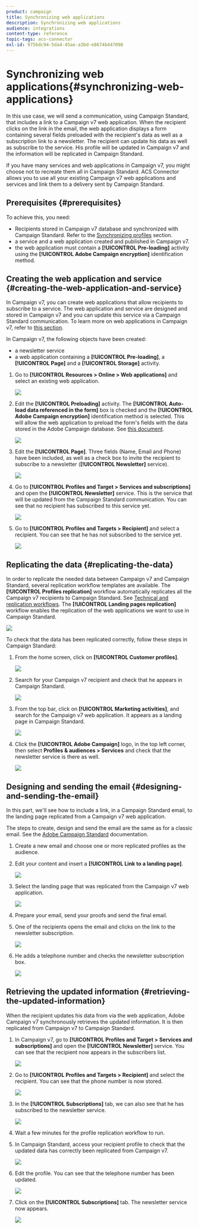```yaml
---
product: campaign
title: Synchronizing web applications
description: Synchronizing web applications
audience: integrations
content-type: reference
topic-tags: acs-connector
exl-id: 975bdc94-5da4-45ae-a3bd-e8674b447098
---
```

# Synchronizing web applications{#synchronizing-web-applications}

In this use case, we will send a communication, using Campaign Standard, that includes a link to a Campaign v7 web application. When the recipient clicks on the link in the email, the web application displays a form containing several fields preloaded with the recipient's data as well as a subscription link to a newsletter. The recipient can update his data as well as subscribe to the service. His profile will be updated in Campaign v7 and the information will be replicated in Campaign Standard.

If you have many services and web applications in Campaign v7, you might choose not to recreate them all in Campaign Standard. ACS Connector allows you to use all your existing Campaign v7 web applications and services and link them to a delivery sent by Campaign Standard.

## Prerequisites {#prerequisites}

To achieve this, you need:

* Recipients stored in Campaign v7 database and synchronized with Campaign Standard. Refer to the [Synchronizing profiles](../../integrations/using/synchronizing-profiles.md) section.
* a service and a web application created and published in Campaign v7.
* the web application must contain a **[!UICONTROL Pre-loading]** activity using the **[!UICONTROL Adobe Campaign encryption]** identification method.

## Creating the web application and service {#creating-the-web-application-and-service}

In Campaign v7, you can create web applications that allow recipients to subscribe to a service. The web application and service are designed and stored in Campaign v7 and you can update this service via a Campaign Standard communication. To learn more on web applications in Campaign v7, refer to [this section](../../web/using/adding-fields-to-a-web-form.md#subscription-checkboxes).

In Campaign v7, the following objects have been created:

* a newsletter service
* a web application containing a **[!UICONTROL Pre-loading]**, a **[!UICONTROL Page]** and a **[!UICONTROL Storage]** activity.

1. Go to **[!UICONTROL Resources > Online > Web applications]** and select an existing web application.

   ![](assets/acs_connect_lp_2.png)

1. Edit the **[!UICONTROL Preloading]** activity. The **[!UICONTROL Auto-load data referenced in the form]** box is checked and the **[!UICONTROL Adobe Campaign encryption]** identification method is selected. This will allow the web application to preload the form's fields with the data stored in the Adobe Campaign database. See [this document](../../web/using/publishing-a-web-form.md#pre-loading-the-form-data).

   ![](assets/acs_connect_lp_4.png)

1. Edit the **[!UICONTROL Page]**. Three fields (Name, Email and Phone) have been included, as well as a check box to invite the recipient to subscribe to a newsletter (**[!UICONTROL Newsletter]** service). 

   ![](assets/acs_connect_lp_3.png)

1. Go to **[!UICONTROL Profiles and Target > Services and subscriptions]** and open the **[!UICONTROL Newsletter]** service. This is the service that will be updated from the Campaign Standard communication. You can see that no recipient has subscribed to this service yet.

   ![](assets/acs_connect_lp_5.png)

1. Go to **[!UICONTROL Profiles and Targets > Recipient]** and select a recipient. You can see that he has not subscribed to the service yet.

   ![](assets/acs_connect_lp_6.png)

## Replicating the data {#replicating-the-data}

In order to replicate the needed data between Campaign v7 and Campaign Standard, several replication workflow templates are available. The **[!UICONTROL Profiles replication]** workflow automatically replicates all the Campaign v7 recipients to Campaign Standard. See [Technical and replication workflows](../../integrations/using/acs-connector-principles-and-data-cycle.md#technical-and-replication-workflows). The **[!UICONTROL Landing pages replication]** workflow enables the replication of the web applications we want to use in Campaign Standard.

![](assets/acs_connect_lp_1.png)

To check that the data has been replicated correctly, follow these steps in Campaign Standard:

1. From the home screen, click on **[!UICONTROL Customer profiles]**.

   ![](assets/acs_connect_lp_7.png)

1. Search for your Campaign v7 recipient and check that he appears in Campaign Standard.

   ![](assets/acs_connect_lp_8.png)

1. From the top bar, click on **[!UICONTROL Marketing activities]**, and search for the Campaign v7 web application. It appears as a landing page in Campaign Standard.

   ![](assets/acs_connect_lp_9.png)

1. Click the **[!UICONTROL Adobe Campaign]** logo, in the top left corner, then select **Profiles & audiences > Services** and check that the newsletter service is there as well.

   ![](assets/acs_connect_lp_10.png)

## Designing and sending the email {#designing-and-sending-the-email}

In this part, we'll see how to include a link, in a Campaign Standard email, to the landing page replicated from a Campaign v7 web application.

The steps to create, design and send the email are the same as for a classic email. See the [Adobe Campaign Standard](https://helpx.adobe.com/support/campaign/standard.html) documentation.

1. Create a new email and choose one or more replicated profiles as the audience.
1. Edit your content and insert a **[!UICONTROL Link to a landing page]**. 

   ![](assets/acs_connect_lp_12.png)

1. Select the landing page that was replicated from the Campaign v7 web application.

   ![](assets/acs_connect_lp_13.png)

1. Prepare your email, send your proofs and send the final email.
1. One of the recipients opens the email and clicks on the link to the newsletter subscription.

   ![](assets/acs_connect_lp_14.png)

1. He adds a telephone number and checks the newsletter subscription box.

   ![](assets/acs_connect_lp_15.png)

## Retrieving the updated information {#retrieving-the-updated-information}

When the recipient updates his data from via the web application, Adobe Campaign v7 synchronously retrieves the updated information. It is then replicated from Campaign v7 to Campaign Standard.

1. In Campaign v7, go to **[!UICONTROL Profiles and Target > Services and subscriptions]** and open the **[!UICONTROL Newsletter]** service. You can see that the recipient now appears in the subscribers list.

   ![](assets/acs_connect_lp_16.png)

1. Go to **[!UICONTROL Profiles and Targets > Recipient]** and select the recipient. You can see that the phone number is now stored.

   ![](assets/acs_connect_lp_17.png)

1. In the **[!UICONTROL Subscriptions]** tab, we can also see that he has subscribed to the newsletter service.

   ![](assets/acs_connect_lp_18.png)

1. Wait a few minutes for the profile replication workflow to run.
1. In Campaign Standard, access your recipient profile to check that the updated data has correctly been replicated from Campaign v7.

   ![](assets/acs_connect_lp_19.png)

1. Edit the profile. You can see that the telephone number has been updated.

   ![](assets/acs_connect_lp_20.png)

1. Click on the **[!UICONTROL Subscriptions]** tab. The newsletter service now appears.

   ![](assets/acs_connect_lp_21.png)
